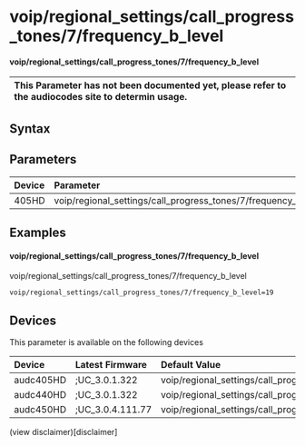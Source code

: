 ﻿---
description: voip/regional_settings/call_progress_tones/7/frequency_b_level
search: false
---

# voip/regional_settings/call_progress_tones/7/frequency_b_level

#### voip/regional_settings/call_progress_tones/7/frequency_b_level


| This Parameter has not been documented yet, please refer to the audiocodes site to determin usage.  | 
| :--- |

## Syntax

## Parameters
|Device|Parameter|value|Description|
|:---|:---|:---|:---|
| 405HD | voip/regional_settings/call_progress_tones/7/frequency_b_level |  |  |

## Examples
#### voip/regional_settings/call_progress_tones/7/frequency_b_level

voip/regional_settings/call_progress_tones/7/frequency_b_level

```
voip/regional_settings/call_progress_tones/7/frequency_b_level=19
```

## Devices
This parameter is available on the following devices

| Device | Latest Firmware | Default Value |
|:---|:---|:---|
| audc405HD | ;UC_3.0.1.322 | voip/regional_settings/call_progress_tones/7/frequency_b_level=19 
| audc440HD | ;UC_3.0.1.322 | voip/regional_settings/call_progress_tones/7/frequency_b_level=19 
| audc450HD | ;UC_3.0.4.111.77 | voip/regional_settings/call_progress_tones/7/frequency_b_level=19 

(view disclaimer)[disclaimer]
